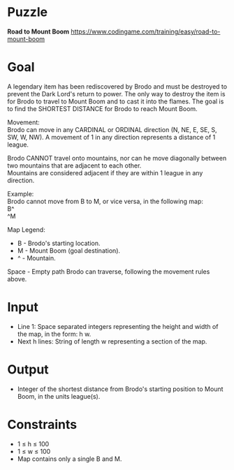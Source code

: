 # Puzzle
**Road to Mount Boom** https://www.codingame.com/training/easy/road-to-mount-boom

# Goal
A legendary item has been rediscovered by Brodo and must be destroyed to prevent the Dark Lord's return to power. The only way to destroy the item is for Brodo to travel to Mount Boom and to cast it into the flames. The goal is to find the SHORTEST DISTANCE for Brodo to reach Mount Boom.

Movement:  
Brodo can move in any CARDINAL or ORDINAL direction (N, NE, E, SE, S, SW, W, NW). A movement of 1 in any direction represents a distance of 1 league.

Brodo CANNOT travel onto mountains, nor can he move diagonally between two mountains that are adjacent to each other.  
Mountains are considered adjacent if they are within 1 league in any direction.  

Example:  
Brodo cannot move from B to M, or vice versa, in the following map:  
B^  
^M  

Map Legend:  
* B - Brodo's starting location.
* M - Mount Boom (goal destination).
* ^ - Mountain.

Space - Empty path Brodo can traverse, following the movement rules above.

# Input
* Line 1: Space separated integers representing the height and width of the map, in the form: h w.
* Next h lines: String of length w representing a section of the map.

# Output
* Integer of the shortest distance from Brodo's starting position to Mount Boom, in the units league(s).

# Constraints
* 1 ≤ h ≤ 100
* 1 ≤ w ≤ 100
* Map contains only a single B and M.
